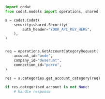 <!-- Start SDK Example Usage -->
```python
import codat
from codat.models import operations, shared

s = codat.Codat(
    security=shared.Security(
        auth_header="YOUR_API_KEY_HERE",
    ),
)


req = operations.GetAccountCategoryRequest(
    account_id="unde",
    company_id="deserunt",
    connection_id="porro",
)
    
res = s.categories.get_account_category(req)

if res.categorised_account is not None:
    # handle response
```
<!-- End SDK Example Usage -->